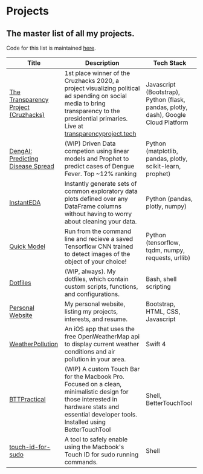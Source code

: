 # Projects
## The master list of all my projects. 

Code for this list is maintained [here](https://github.com/jlehrer1/Projects).

| **Title** | **Description** | **Tech Stack** 
| --- | --- | --- |
| [The Transparency Project (Cruzhacks)](https://github.com/jlehrer1/Cruzhacks)| 1st place winner of the Cruzhacks 2020, a project visualizing political ad spending on social media to bring transparency to the presidential primaries. Live at [transparencyproject.tech](http://transparencyproject.tech/candidate_dashboard)| Javascript (Bootstrap), Python (flask, pandas, plotly, dash), Google Cloud Platform |
| [DengAI: Predicting Disease Spread](https://github.com/datascienceslugs/dss-diseasespread)| (WIP) Driven Data competion using linear models and Prophet to predict cases of Dengue Fever. Top ~12% ranking | Python (matplotlib, pandas, plotly, scikit-learn, prophet) |
| [InstantEDA](https://github.com/jlehrer1/InstantEDA)| Instantly generate sets of common exploratory data plots defined over any DataFrame columns without having to worry about cleaning your data. | Python (pandas, plotly, numpy) |
| [Quick Model](https://github.com/jlehrer1/quick_model)| Run from the command line and recieve a saved Tensorflow CNN trained to detect images of the object of your choice! | Python (tensorflow, tqdm, numpy, requests, urllib) |
| [Dotfiles](https://github.com/jlehrer1/dotfiles) | (WIP, always). My dotfiles, which contain custom scripts, functions, and configurations. | Bash, shell scripting
| [Personal Website](https://github.com/jlehrer1/personal-website) | My personal website, listing my projects, interests, and resume. | Bootstrap, HTML, CSS, Javascript |
| [WeatherPollution](https://github.com/jlehrer1/WeatherPollution) | An iOS app that uses the free OpenWeatherMap api to display current weather conditions and air pollution in your area. | Swift 4 |
| [BTTPractical](https://github.com/jlehrer1/BTT-Practical) | (WIP) A custom Touch Bar for the Macbook Pro. Focused on a clean, minimalistic design for those interested in hardware stats and essential developer tools. Installed using BetterTouchTool | Shell, BetterTouchTool |
| [touch-id-for-sudo](https://github.com/jlehrer1/touchid-for-sudo) | A tool to safely enable using the Macbook's Touch ID for sudo running commands. | Shell | 


